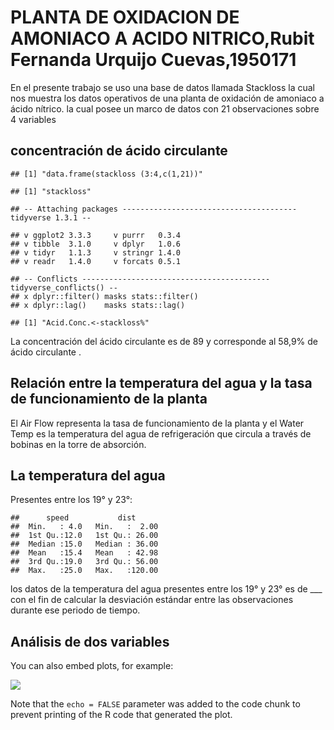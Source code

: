 PLANTA DE OXIDACION DE AMONIACO A ACIDO NITRICO,Rubit Fernanda Urquijo
Cuevas,1950171
================

En el presente trabajo se uso una base de datos llamada Stackloss la
cual nos muestra los datos operativos de una planta de oxidación de
amoniaco a ácido nítrico. la cual posee un marco de datos con 21
observaciones sobre 4 variables

## concentración de ácido circulante

    ## [1] "data.frame(stackloss (3:4,c(1,21))"

    ## [1] "stackloss"

    ## -- Attaching packages --------------------------------------- tidyverse 1.3.1 --

    ## v ggplot2 3.3.3     v purrr   0.3.4
    ## v tibble  3.1.0     v dplyr   1.0.6
    ## v tidyr   1.1.3     v stringr 1.4.0
    ## v readr   1.4.0     v forcats 0.5.1

    ## -- Conflicts ------------------------------------------ tidyverse_conflicts() --
    ## x dplyr::filter() masks stats::filter()
    ## x dplyr::lag()    masks stats::lag()

    ## [1] "Acid.Conc.<-stackloss%"

La concentración del ácido circulante es de 89 y corresponde al 58,9% de
ácido circulante .

## Relación entre la temperatura del agua y la tasa de funcionamiento de la planta

El Air Flow representa la tasa de funcionamiento de la planta y el Water
Temp es la temperatura del agua de refrigeración que circula a través de
bobinas en la torre de absorción.

## La temperatura del agua

Presentes entre los 19° y 23°:

    ##      speed           dist       
    ##  Min.   : 4.0   Min.   :  2.00  
    ##  1st Qu.:12.0   1st Qu.: 26.00  
    ##  Median :15.0   Median : 36.00  
    ##  Mean   :15.4   Mean   : 42.98  
    ##  3rd Qu.:19.0   3rd Qu.: 56.00  
    ##  Max.   :25.0   Max.   :120.00

los datos de la temperatura del agua presentes entre los 19° y 23° es de
\_\_\_ con el fin de calcular la desviación estándar entre las
observaciones durante ese periodo de tiempo.

## Análisis de dos variables

You can also embed plots, for example:

![](SegundoPrevioDE_files/figure-gfm/pressure-1.png)<!-- -->

Note that the `echo = FALSE` parameter was added to the code chunk to
prevent printing of the R code that generated the plot.
